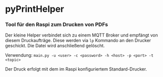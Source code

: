 # pyPrintHelper
### Tool für den Raspi zum Drucken von PDFs

Der kleine Helper verbindet sich zu einem MQTT Broker und empfängt von diesem Druckaufträge.
Diese werden via `lp` Kommando an den Drucker geschickt. Die Datei wird anschließend gelöscht.

Verwendung:
`main.py -u <user> -c <password> -h <host> -p <port> -t <topic>`

Der Druck erfolgt mit dem im Raspi konfiguriertem Standard-Drucker.

